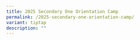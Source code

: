 ```yaml
---
title: 2025 Secondary One Orientation Camp
permalink: /2025-secondary-one-orientation-camp/
variant: tiptap
description: ""
---
```

